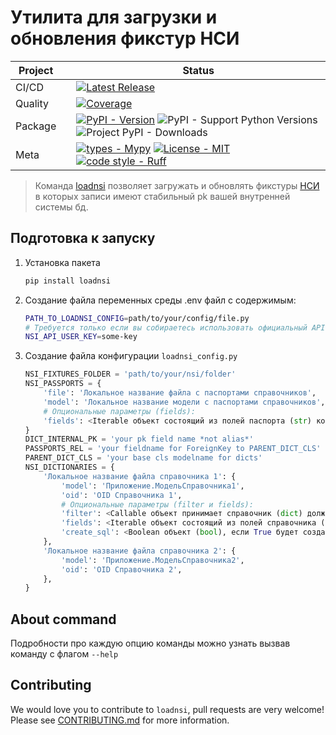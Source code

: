 # Утилита для загрузки и обновления фикстур НСИ

<div align="center">

| Project   |     | Status                                                                                                                                                                                                                                                                                                                                                                                                                                                                                                                                                                                                                                                                                                                                                                                                                                                                                                                                                                                                                                                                                                                                                                                                                                                                        |
|-----------|:----|-------------------------------------------------------------------------------------------------------------------------------------------------------------------------------------------------------------------------------------------------------------------------------------------------------------------------------------------------------------------------------------------------------------------------------------------------------------------------------------------------------------------------------------------------------------------------------------------------------------------------------------------------------------------------------------------------------------------------------------------------------------------------------------------------------------------------------------------------------------------------------------------------------------------------------------------------------------------------------------------------------------------------------------------------------------------------------------------------------------------------------------------------------------------------------------------------------------------------------------------------------------------------------|
| CI/CD     |     | [![Latest Release](https://github.com/Friskes/loadnsi/actions/workflows/publish-to-pypi.yml/badge.svg)](https://github.com/Friskes/loadnsi/actions/workflows/publish-to-pypi.yml)                                                                                                                                                                                                                                                                                                                                                                                                                                                                                                                                                                                                                                                                                                                                             |
| Quality   |     | [![Coverage](https://codecov.io/github/Friskes/loadnsi/graph/badge.svg?token=vKez4Pycrc)](https://codecov.io/github/Friskes/loadnsi)                                                                                                                                                                                                                                                                                                                               |
| Package   |     | [![PyPI - Version](https://img.shields.io/pypi/v/loadnsi?labelColor=202235&color=edb641&logo=python&logoColor=edb641)](https://badge.fury.io/py/loadnsi) ![PyPI - Support Python Versions](https://img.shields.io/pypi/pyversions/loadnsi?labelColor=202235&color=edb641&logo=python&logoColor=edb641) ![Project PyPI - Downloads](https://img.shields.io/pypi/dm/loadnsi?logo=python&label=downloads&labelColor=202235&color=edb641&logoColor=edb641)                                                                                                                                                                                                                                                                                                                                                                                                                                                                                                                                                                                                                                                                                                                                                                                                                                                  |
| Meta      |     | [![types - Mypy](https://img.shields.io/badge/types-Mypy-202235.svg?logo=python&labelColor=202235&color=edb641&logoColor=edb641)](https://github.com/python/mypy) [![License - MIT](https://img.shields.io/badge/license-MIT-202235.svg?logo=python&labelColor=202235&color=edb641&logoColor=edb641)](https://spdx.org/licenses/) [![code style - Ruff](https://img.shields.io/endpoint?url=https://raw.githubusercontent.com/astral-sh/ruff/main/assets/badge/format.json&labelColor=202235)](https://github.com/astral-sh/ruff) |

</div>

> Команда [loadnsi](#About-command) позволяет загружать и обновлять фикстуры [НСИ](https://nsi.rosminzdrav.ru) в которых записи имеют стабильный pk вашей внутренней системы бд.


## Подготовка к запуску
1. Установка пакета
    ```bash
    pip install loadnsi
    ```

2. Создание файла переменных среды
    .env файл с содержимым:
    ```bash
    PATH_TO_LOADNSI_CONFIG=path/to/your/config/file.py
    # Требуется только если вы собираетесь использовать официальный API НСИ (Запуск команды с флагом `--use_official_api`)
    NSI_API_USER_KEY=some-key
    ```

3. Создание файла конфигурации `loadnsi_config.py`
    ```python
    NSI_FIXTURES_FOLDER = 'path/to/your/nsi/folder'
    NSI_PASSPORTS = {
        'file': 'Локальное название файла с паспортами справочников',
        'model': 'Локальное название модели с паспортами справочников',
        # Опциональные параметры (fields):
        'fields': <Iterable объект состоящий из полей паспорта (str) которые необходимо оставить в объекте паспорта>,
    }
    DICT_INTERNAL_PK = 'your pk field name *not alias*'
    PASSPORTS_REL = 'your fieldname for ForeignKey to PARENT_DICT_CLS'
    PARENT_DICT_CLS = 'your base cls modelname for dicts'
    NSI_DICTIONARIES = {
        'Локальное название файла справочника 1': {
            'model': 'Приложение.МодельСправочника1',
            'oid': 'OID Справочника 1',
            # Опциональные параметры (filter и fields):
            'filter': <Callable объект принимает справочник (dict) должен вернуть (bool) оставлять ли этот объект в списке>,
            'fields': <Iterable объект состоящий из полей справочника (str) которые необходимо оставить в объекте справочника>,
            'create_sql': <Boolean объект (bool), если True будет создан дублирующий файл справочника в SQL формате>,
        },
        'Локальное название файла справочника 2': {
            'model': 'Приложение.МодельСправочника2',
            'oid': 'OID Справочника 2',
        },
    }
    ```


## About command
Подробности про каждую опцию команды можно узнать вызвав команду с флагом `--help`


## Contributing
We would love you to contribute to `loadnsi`, pull requests are very welcome! Please see [CONTRIBUTING.md](https://github.com/Friskes/loadnsi/blob/main/CONTRIBUTING.md) for more information.
